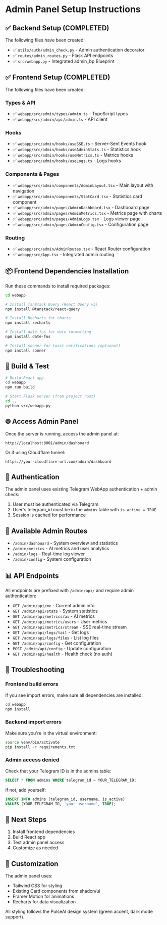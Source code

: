 # Admin Panel Setup Instructions

## ✅ Backend Setup (COMPLETED)

The following files have been created:

- ✅ `utils/auth/admin_check.py` - Admin authentication decorator
- ✅ `routes/admin_routes.py` - Flask API endpoints
- ✅ `src/webapp.py` - Integrated admin_bp Blueprint

## ✅ Frontend Setup (COMPLETED)

The following files have been created:

### Types & API
- ✅ `webapp/src/admin/types/admin.ts` - TypeScript types
- ✅ `webapp/src/admin/api/admin.ts` - API client

### Hooks
- ✅ `webapp/src/admin/hooks/useSSE.ts` - Server-Sent Events hook
- ✅ `webapp/src/admin/hooks/useAdminStats.ts` - Statistics hook
- ✅ `webapp/src/admin/hooks/useMetrics.ts` - Metrics hooks
- ✅ `webapp/src/admin/hooks/useLogs.ts` - Logs hooks

### Components & Pages
- ✅ `webapp/src/admin/components/AdminLayout.tsx` - Main layout with navigation
- ✅ `webapp/src/admin/components/StatCard.tsx` - Statistics card component
- ✅ `webapp/src/admin/pages/AdminDashboard.tsx` - Dashboard page
- ✅ `webapp/src/admin/pages/AdminMetrics.tsx` - Metrics page with charts
- ✅ `webapp/src/admin/pages/AdminLogs.tsx` - Logs viewer page
- ✅ `webapp/src/admin/pages/AdminConfig.tsx` - Configuration page

### Routing
- ✅ `webapp/src/admin/AdminRoutes.tsx` - React Router configuration
- ✅ `webapp/src/App.tsx` - Integrated admin routing

## 📦 Frontend Dependencies Installation

Run these commands to install required packages:

```bash
cd webapp

# Install TanStack Query (React Query v5)
npm install @tanstack/react-query

# Install Recharts for charts
npm install recharts

# Install date-fns for date formatting
npm install date-fns

# Install sonner for toast notifications (optional)
npm install sonner
```

## 🔧 Build & Test

```bash
# Build React app
cd webapp
npm run build

# Start Flask server (from project root)
cd ..
python src/webapp.py
```

## 🌐 Access Admin Panel

Once the server is running, access the admin panel at:

```
http://localhost:8001/admin/dashboard
```

Or if using Cloudflare tunnel:

```
https://your-cloudflare-url.com/admin/dashboard
```

## 🔐 Authentication

The admin panel uses existing Telegram WebApp authentication + admin check:

1. User must be authenticated via Telegram
2. User's telegram_id must be in the `admins` table with `is_active = TRUE`
3. Session is cached for performance

## 🎯 Available Admin Routes

- `/admin/dashboard` - System overview and statistics
- `/admin/metrics` - AI metrics and user analytics
- `/admin/logs` - Real-time log viewer
- `/admin/config` - System configuration

## 📊 API Endpoints

All endpoints are prefixed with `/admin/api/` and require admin authentication:

- `GET /admin/api/me` - Current admin info
- `GET /admin/api/stats` - System statistics
- `GET /admin/api/metrics/ai` - AI metrics
- `GET /admin/api/metrics/users` - User metrics
- `GET /admin/api/metrics/stream` - SSE real-time stream
- `GET /admin/api/logs/tail` - Get logs
- `GET /admin/api/logs/files` - List log files
- `GET /admin/api/config` - Get configuration
- `POST /admin/api/config` - Update configuration
- `GET /admin/api/health` - Health check (no auth)

## 🐛 Troubleshooting

### Frontend build errors

If you see import errors, make sure all dependencies are installed:

```bash
cd webapp
npm install
```

### Backend import errors

Make sure you're in the virtual environment:

```bash
source venv/bin/activate
pip install -r requirements.txt
```

### Admin access denied

Check that your Telegram ID is in the admins table:

```sql
SELECT * FROM admins WHERE telegram_id = YOUR_TELEGRAM_ID;
```

If not, add yourself:

```sql
INSERT INTO admins (telegram_id, username, is_active) 
VALUES (YOUR_TELEGRAM_ID, 'your_username', TRUE);
```

## 📝 Next Steps

1. Install frontend dependencies
2. Build React app
3. Test admin panel access
4. Customize as needed

## 🎨 Customization

The admin panel uses:
- Tailwind CSS for styling
- Existing Card components from shadcn/ui
- Framer Motion for animations
- Recharts for data visualization

All styling follows the PulseAI design system (green accent, dark mode support).


